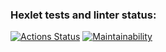 ### Hexlet tests and linter status:

[![Actions Status](https://github.com/she1nXgod/frontend-project-44/actions/workflows/hexlet-check.yml/badge.svg)](https://github.com/she1nXgod/frontend-project-44/actions)
[![Maintainability](https://api.codeclimate.com/v1/badges/f323602b9d1074936a3e/maintainability)](https://codeclimate.com/github/she1nXgod/frontend-project-44/maintainability)
